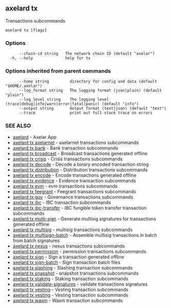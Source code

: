 ## axelard tx

Transactions subcommands

```
axelard tx [flags]
```

### Options

```
      --chain-id string   The network chain ID (default "axelar")
  -h, --help              help for tx
```

### Options inherited from parent commands

```
      --home string         directory for config and data (default "$HOME/.axelar")
      --log_format string   The logging format (json|plain) (default "plain")
      --log_level string    The logging level (trace|debug|info|warn|error|fatal|panic) (default "info")
      --output string       Output format (text|json) (default "text")
      --trace               print out full stack trace on errors
```

### SEE ALSO

- [axelard](axelard.md) - Axelar App
- [axelard tx axelarnet](axelard_tx_axelarnet.md) - axelarnet transactions subcommands
- [axelard tx bank](axelard_tx_bank.md) - Bank transaction subcommands
- [axelard tx broadcast](axelard_tx_broadcast.md) - Broadcast transactions generated offline
- [axelard tx crisis](axelard_tx_crisis.md) - Crisis transactions subcommands
- [axelard tx decode](axelard_tx_decode.md) - Decode a binary encoded transaction string
- [axelard tx distribution](axelard_tx_distribution.md) - Distribution transactions subcommands
- [axelard tx encode](axelard_tx_encode.md) - Encode transactions generated offline
- [axelard tx evidence](axelard_tx_evidence.md) - Evidence transaction subcommands
- [axelard tx evm](axelard_tx_evm.md) - evm transactions subcommands
- [axelard tx feegrant](axelard_tx_feegrant.md) - Feegrant transactions subcommands
- [axelard tx gov](axelard_tx_gov.md) - Governance transactions subcommands
- [axelard tx ibc](axelard_tx_ibc.md) - IBC transaction subcommands
- [axelard tx ibc-transfer](axelard_tx_ibc-transfer.md) - IBC fungible token transfer transaction subcommands
- [axelard tx multi-sign](axelard_tx_multi-sign.md) - Generate multisig signatures for transactions generated offline
- [axelard tx multisig](axelard_tx_multisig.md) - multisig transactions subcommands
- [axelard tx multisign-batch](axelard_tx_multisign-batch.md) - Assemble multisig transactions in batch from batch signatures
- [axelard tx nexus](axelard_tx_nexus.md) - nexus transactions subcommands
- [axelard tx permission](axelard_tx_permission.md) - permission transactions subcommands
- [axelard tx sign](axelard_tx_sign.md) - Sign a transaction generated offline
- [axelard tx sign-batch](axelard_tx_sign-batch.md) - Sign transaction batch files
- [axelard tx slashing](axelard_tx_slashing.md) - Slashing transaction subcommands
- [axelard tx snapshot](axelard_tx_snapshot.md) - snapshot transactions subcommands
- [axelard tx staking](axelard_tx_staking.md) - Staking transaction subcommands
- [axelard tx validate-signatures](axelard_tx_validate-signatures.md) - validate transactions signatures
- [axelard tx vesting](axelard_tx_vesting.md) - Vesting transaction subcommands
- [axelard tx vesting](axelard_tx_vesting.md) - Vesting transaction subcommands
- [axelard tx wasm](axelard_tx_wasm.md) - Wasm transaction subcommands
